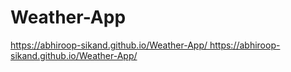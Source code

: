 # Weather-App
[https://abhiroop-sikand.github.io/Weather-App/ ](https://abhiroop-sikand.github.io/Weather-App/)https://abhiroop-sikand.github.io/Weather-App/
